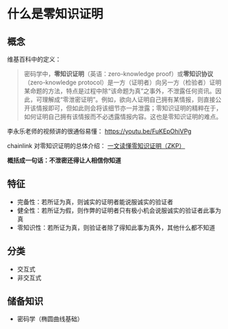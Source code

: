# 什么是零知识证明

## 概念

维基百科中的定义：

> 密码学中，**零知识证明**（英语：zero-knowledge proof）或**零知识协议**（zero-knowledge protocol）是一方（证明者）向另一方（检验者）证明某命题的方法，特点是过程中除“该命题为真”之事外，不泄露任何资讯。因此，可理解成“零泄密证明”。例如，欲向人证明自己拥有某情报，则直接公开该情报即可，但如此则会将该细节亦一并泄露；零知识证明的精粹在于，如何证明自己拥有该情报而不必透露情报内容。这也是零知识证明的难点。

李永乐老师的视频讲的很通俗易懂： https://youtu.be/FuKEpOhiVPg

chainlink 对零知识证明的总体介绍： [一文读懂零知识证明（ZKP）](https://blog.chain.link/what-is-a-zero-knowledge-proof-zkp-zh/)

**概括成一句话：不泄密还得让人相信你知道**

## 特征

- 完备性：若所证为真，则诚实的证明者能说服诚实的验证者
- 健全性：若所证为假，则作弊的证明者只有极小机会说服诚实的验证者此事为真
- 零知识性：若所证为真，则验证者除了得知此事为真外，其他什么都不知道

## 分类

- 交互式
- 非交互式

## 储备知识

- 密码学（椭圆曲线基础）